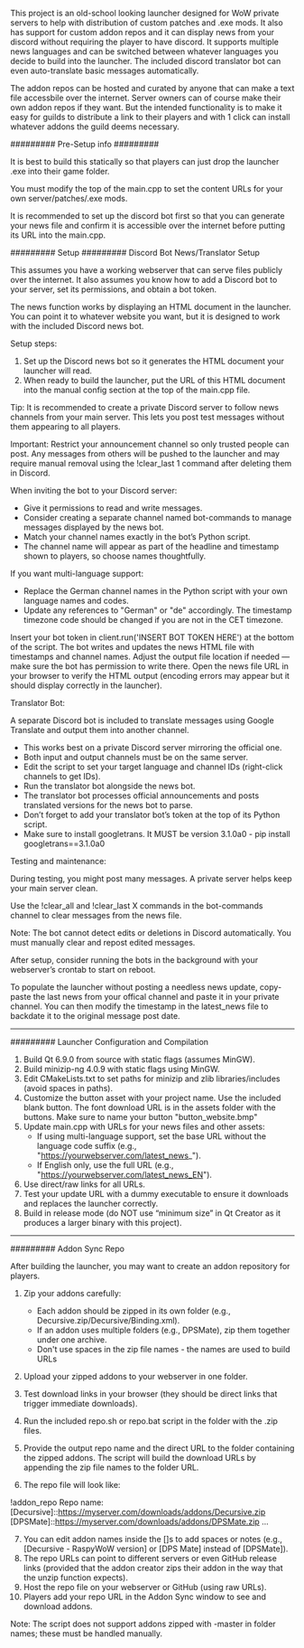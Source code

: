 This project is an old-school looking launcher designed for WoW private servers to help with distribution of custom patches and .exe mods. It also has support for custom addon repos and it can display news from your discord without requiring the player to have discord. It supports multiple news languages and can be switched between whatever languages you decide to build into the launcher. The included discord translator bot can even auto-translate basic messages automatically.

The addon repos can be hosted and curated by anyone that can make a text file accessbile over the internet. Server owners can of course make their own addon repos if they want. But the intended functionality is to make it easy for guilds to distribute a link to their players and with 1 click can install whatever addons the guild deems necessary.

#########
Pre-Setup info
#########

It is best to build this statically so that players can just drop the launcher .exe into their game folder.

You must modify the top of the main.cpp to set the content URLs for your own server/patches/.exe mods. 

It is recommended to set up the discord bot first so that you can generate your news file and confirm it is accessible over
the internet before putting its URL into the main.cpp.



#########
Setup
######### Discord Bot News/Translator Setup

This assumes you have a working webserver that can serve files publicly over the internet. It also assumes you know how to add a Discord bot to your server, set its permissions, and obtain a bot token.

The news function works by displaying an HTML document in the launcher. You can point it to whatever website you want, but it is designed to work with the included Discord news bot.

Setup steps:

1. Set up the Discord news bot so it generates the HTML document your launcher will read.
2. When ready to build the launcher, put the URL of this HTML document into the manual config section at the top of the main.cpp file.

Tip: It is recommended to create a private Discord server to follow news channels from your main server. This lets you post test messages without them appearing to all players.

Important: Restrict your announcement channel so only trusted people can post. Any messages from others will be pushed to the launcher and may require manual removal using the !clear_last 1 command after deleting them in Discord.

When inviting the bot to your Discord server:

- Give it permissions to read and write messages.
- Consider creating a separate channel named bot-commands to manage messages displayed by the news bot.
- Match your channel names exactly in the bot’s Python script.
- The channel name will appear as part of the headline and timestamp shown to players, so choose names thoughtfully.

If you want multi-language support:

- Replace the German channel names in the Python script with your own language names and codes.
- Update any references to "German" or "de" accordingly. The timestamp timezone code should be changed if you are not in the CET timezone.
 
Insert your bot token in client.run('INSERT BOT TOKEN HERE') at the bottom of the script.
The bot writes and updates the news HTML file with timestamps and channel names.
Adjust the output file location if needed — make sure the bot has permission to write there.
Open the news file URL in your browser to verify the HTML output (encoding errors may appear but it should display correctly in the launcher).

Translator Bot:

A separate Discord bot is included to translate messages using Google Translate and output them into another channel.

- This works best on a private Discord server mirroring the official one.
- Both input and output channels must be on the same server.
- Edit the script to set your target language and channel IDs (right-click channels to get IDs).
- Run the translator bot alongside the news bot.
- The translator bot processes official announcements and posts translated versions for the news bot to parse.
- Don’t forget to add your translator bot’s token at the top of its Python script.
- Make sure to install googletrans. It MUST be version 3.1.0a0 -  pip install googletrans==3.1.0a0

Testing and maintenance:

During testing, you might post many messages. A private server helps keep your main server clean.

Use the !clear_all and !clear_last X commands in the bot-commands channel to clear messages from the news file.

Note: The bot cannot detect edits or deletions in Discord automatically. You must manually clear and repost edited messages.

After setup, consider running the bots in the background with your webserver’s crontab to start on reboot.

To populate the launcher without posting a needless news update, copy-paste the last news from your offical channel and paste it in your private channel. 
You can then modify the timestamp in the latest_news file to backdate it to the original message post date.

------------------------------------------------------------------

######### Launcher Configuration and Compilation

1. Build Qt 6.9.0 from source with static flags (assumes MinGW).
2. Build minizip-ng 4.0.9 with static flags using MinGW.
3. Edit CMakeLists.txt to set paths for minizip and zlib libraries/includes (avoid spaces in paths).
4. Customize the button asset with your project name. Use the included blank button. The font download URL is in the assets folder with the buttons. Make sure to name your button "button_website.bmp"
5. Update main.cpp with URLs for your news files and other assets:
   - If using multi-language support, set the base URL without the language code suffix (e.g., "https://yourwebserver.com/latest_news_").
   - If English only, use the full URL (e.g., "https://yourwebserver.com/latest_news_EN").
6. Use direct/raw links for all URLs.
7. Test your update URL with a dummy executable to ensure it downloads and replaces the launcher correctly.
8. Build in release mode (do NOT use “minimum size” in Qt Creator as it produces a larger binary with this project).

------------------------------------------------------------------

######### Addon Sync Repo

After building the launcher, you may want to create an addon repository for players.

1. Zip your addons carefully:
   - Each addon should be zipped in its own folder (e.g., Decursive.zip/Decursive/Binding.xml).
   - If an addon uses multiple folders (e.g., DPSMate), zip them together under one archive.
   - Don't use spaces in the zip file names - the names are used to build URLs

2. Upload your zipped addons to your webserver in one folder.
3. Test download links in your browser (they should be direct links that trigger immediate downloads).
4. Run the included repo.sh or repo.bat script in the folder with the .zip files.
5. Provide the output repo name and the direct URL to the folder containing the zipped addons. The script will build the download URLs by appending the zip file names to the folder URL.
6. The repo file will look like:

!addon_repo
Repo name: <my repo>
<addons>
[Decursive]::https://myserver.com/downloads/addons/Decursive.zip
[DPSMate]::https://myserver.com/downloads/addons/DPSMate.zip
...
</addons>

7. You can edit addon names inside the []s to add spaces or notes (e.g., [Decursive - RaspyWoW version] or [DPS Mate] instead of [DPSMate]).
8. The repo URLs can point to different servers or even GitHub release links (provided that the addon creator zips their addon in the way that the unzip function expects).
9. Host the repo file on your webserver or GitHub (using raw URLs).
10. Players add your repo URL in the Addon Sync window to see and download addons.

Note: The script does not support addons zipped with -master in folder names; these must be handled manually.
